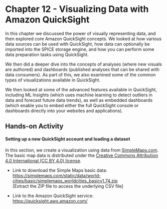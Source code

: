 # Chapter 12 - Visualizing Data with Amazon QuickSight

In this chapter we discussed the power of visually representing data, and then explored core Amazon
QuickSight concepts. We looked at how various data sources can be used with QuickSight,
how data can optionally be imported into the SPICE storage engine, and how you can
perform some data preparation tasks using QuickSight.  

We then did a deeper dive into the concepts of analyses (where new visuals are authored)
and dashboards (published analyses that can be shared with data consumers). As part
of this, we also examined some of the common types of visualizations available in
QuickSight.  

We then looked at some of the advanced features available in QuickSight, including ML
Insights (which uses machine learning to detect outliers in data and forecast future data
trends), as well as embedded dashboards (which enable you to embed either the full
QuickSight console or dashboards directly into your websites and applications).

## Hands-on Activity

#### Setting up a new QuickSight account and loading a dataset
In this section, we create a visualization using data from [SimpleMaps.com](https://simplemaps.com). The basic map data is distributed under the [Creative Commons Attribution 4.0 International (CC BY 4.0) license](https://creativecommons.org/licenses/by/4.0/). 

- Link to download the Simple Maps basic data: https://simplemaps.com/static/data/world-cities/basic/simplemaps_worldcities_basicv1.74.zip  
  [Extract the ZIP file to access the underlying CSV file]
  
- Link to the Amazon QuickSight service: https://quicksight.aws.amazon.com/




